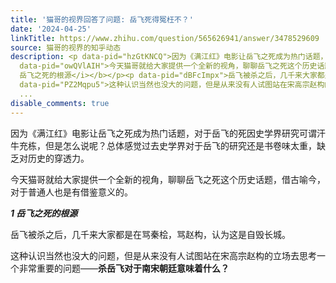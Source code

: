```yaml
---
title: '猫哥的视界回答了问题: 岳飞死得冤枉不？'
date: '2024-04-25'
linkTitle: https://www.zhihu.com/question/565626941/answer/3478529609
source: 猫哥的视界的知乎动态
description: <p data-pid="hzGtKNCQ">因为《满江红》电影让岳飞之死成为热门话题，对于岳飞的死因史学界研究可谓汗牛充栋，但是怎么说呢？总体感觉过去史学界对于岳飞的研究还是书卷味太重，缺乏对历史的穿透力。</p><p
  data-pid="owQVlAIH">今天猫哥就给大家提供一个全新的视角，聊聊岳飞之死这个历史话题，借古喻今，对于普通人也是有借鉴意义的。</p><p data-pid="u1X2KnJZ"><b><i>1
  岳飞之死的根源</i></b></p><p data-pid="dBFcImpx">岳飞被杀之后，几千来大家都是在骂秦桧，骂赵构，认为这是自毁长城。</p><p
  data-pid="PZ2Mqpu5">这种认识当然也没大的问题，但是从来没有人试图站在宋高宗赵构的立场去思考一个非常重要的问题——<b>杀岳飞对于南宋朝廷意味着什么？</b></p><figure
  ...
disable_comments: true
---
```

<p data-pid="hzGtKNCQ">因为《满江红》电影让岳飞之死成为热门话题，对于岳飞的死因史学界研究可谓汗牛充栋，但是怎么说呢？总体感觉过去史学界对于岳飞的研究还是书卷味太重，缺乏对历史的穿透力。</p><p data-pid="owQVlAIH">今天猫哥就给大家提供一个全新的视角，聊聊岳飞之死这个历史话题，借古喻今，对于普通人也是有借鉴意义的。</p><p data-pid="u1X2KnJZ"><b><i>1 岳飞之死的根源</i></b></p><p data-pid="dBFcImpx">岳飞被杀之后，几千来大家都是在骂秦桧，骂赵构，认为这是自毁长城。</p><p data-pid="PZ2Mqpu5">这种认识当然也没大的问题，但是从来没有人试图站在宋高宗赵构的立场去思考一个非常重要的问题——<b>杀岳飞对于南宋朝廷意味着什么？</b></p><figure ...
